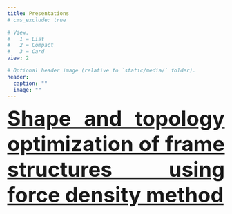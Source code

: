 ```yaml
---
title: Presentations
# cms_exclude: true

# View.
#   1 = List
#   2 = Compact
#   3 = Card
view: 2

# Optional header image (relative to `static/media/` folder).
header:
  caption: ""
  image: ""
---
```


<DIV align="justify">
<font size = 14>
<a href="WCSMO13-0521.pdf" target="_blank" font face = "Times New Roman" ><b>Shape and topology optimization of frame structures using force density method</b></a><br>
</font size>  



</DIV>